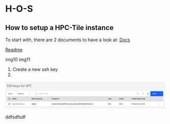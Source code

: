 # H-O-S
## How to setup a HPC-Tile instance

To start with, there are 2 documents to have a look at:
[Docs](https://cloud.ibm.com/docs/allowlist/hpc-service?topic=hpc-service-overview)



[Readme](https://cloud.ibm.com/catalog/architecture/deploy-arch-ibm-hpc-bf3c07f8-5a62-4289-8ea0-94dbb2b410e6-global/readme/terraform/terraform/abed6d29-ff41-47d8-9ed6-afc3f8131821-global)

img10
img11




1. Create a new ssh key
2. 

![Create key!](/img/img00.jpg)


ddfsdfsdf
